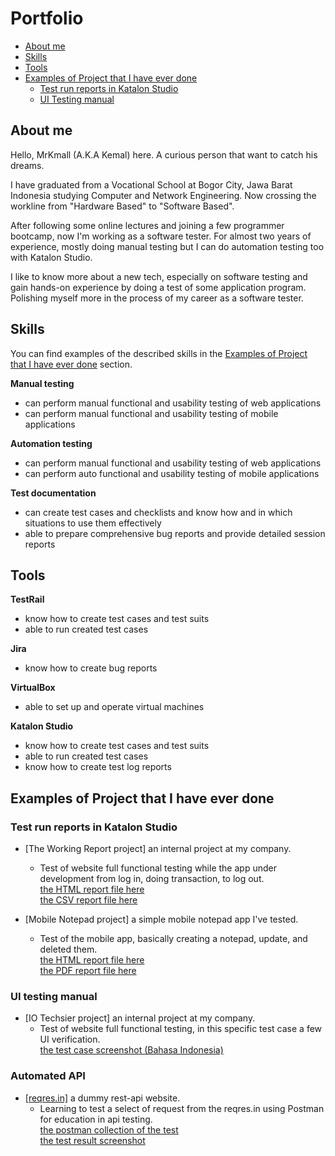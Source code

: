 # Portfolio
- [About me](#about-me)
- [Skills](#skills)
- [Tools](#tools)
- [Examples of Project that I have ever done](#examples-of-project-that-i-have-ever-done)
  * [Test run reports in Katalon Studio](#test-run-reports-in-katalon-studio)
  * [UI Testing manual](#ui-testing-manual)

## About me

Hello, MrKmall (A.K.A Kemal) here. A curious person that want to catch his dreams.

I have graduated from a Vocational School at Bogor City, Jawa Barat Indonesia studying Computer and Network Engineering.
Now crossing the workline from "Hardware Based" to "Software Based".

After following some online lectures and joining a few programmer bootcamp, now I'm working as a software tester.
For almost two years of experience, mostly doing manual testing but I can do automation testing too with Katalon Studio.

I like to know more about a new tech, especially on software testing and gain hands-on experience by doing a test of some application program.
Polishing myself more in the process of my career as a software tester.

## Skills

You can find examples of the described skills in the [Examples of Project that I have ever done](#examples-of-project-that-i-have-ever-done) section.

__Manual testing__
  * can perform manual functional and usability testing of web applications
  * can perform manual functional and usability testing of mobile applications

__Automation testing__
  * can perform manual functional and usability testing of web applications
  * can perform auto functional and usability testing of mobile applications

__Test documentation__
  * can create test cases and checklists and know how and in which situations to use them effectively
  * able to prepare comprehensive bug reports and provide detailed session reports

## Tools

__TestRail__
  * know how to create test cases and test suits
  * able to run created test cases

__Jira__
  * know how to create bug reports

__VirtualBox__
  * able to set up and operate virtual machines

__Katalon Studio__
  * know how to create test cases and test suits
  * able to run created test cases
  * know how to create test log reports

## Examples of Project that I have ever done

### Test run reports in Katalon Studio

- [The Working Report project] an internal project at my company.
  * Test of website full functional testing while the app under development from log in, doing transaction, to log out.\
  [the HTML report file here](https://drive.google.com/file/d/1nVYMVdceHmLErOuxxgpjY0dStxlp9kCy/view?usp=sharing)\
  [the CSV report file here](https://drive.google.com/file/d/1taI4oMOXp2alrkBJ0BXsXwzapElrLyLE/view?usp=sharing)

- [Mobile Notepad project] a simple mobile notepad app I've tested.
  * Test of the mobile app, basically creating a notepad, update, and deleted them.\
  [the HTML report file here](https://drive.google.com/file/d/1slM9GR3lYcVY1HTL-iO4EtD-JMoE1B10/view?usp=sharing)\
  [the PDF report file here](https://drive.google.com/file/d/1d-NjIITrtSWBUrOzJIhI2XClNJwoZrtG/view?usp=sharing)

### UI testing manual

- [IO Techsier project] an internal project at my company.
  * Test of website full functional testing, in this specific test case a few UI verification.\
  [the test case screenshot (Bahasa Indonesia)](https://drive.google.com/file/d/1ha4Mmy33iTneEnDCbFvbVcdrJgBuX7Nm/view?usp=sharing)
  
### Automated API

- [[reqres.in]](https://reqres.in/) a dummy rest-api website.
  * Learning to test a select of request from the reqres.in using Postman for education in api testing.\
  [the postman collection of the test](https://drive.google.com/file/d/1GERKbgsPymEMWdMq41cLPiyNaj4AlS36/view?usp=sharing)\
  [the test result screenshot](https://drive.google.com/file/d/1yOMQAmTqGx42NUunXU0YPFciOe7ocnya/view?usp=sharing)
